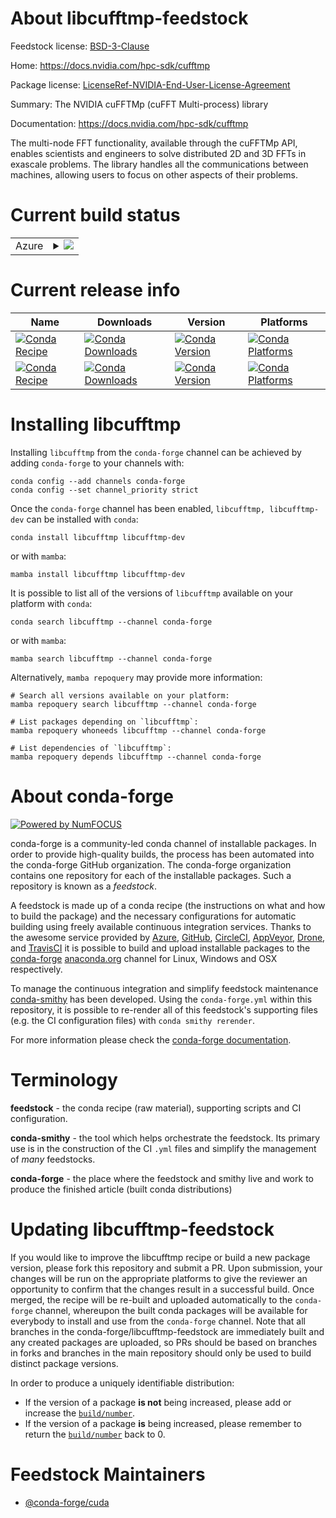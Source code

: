 About libcufftmp-feedstock
==========================

Feedstock license: [BSD-3-Clause](https://github.com/conda-forge/libcufftmp-feedstock/blob/main/LICENSE.txt)

Home: https://docs.nvidia.com/hpc-sdk/cufftmp

Package license: [LicenseRef-NVIDIA-End-User-License-Agreement](https://docs.nvidia.com/cuda/cublasdx/license.html)

Summary: The NVIDIA cuFFTMp (cuFFT Multi-process) library

Documentation: https://docs.nvidia.com/hpc-sdk/cufftmp

The multi-node FFT functionality, available through the cuFFTMp API, enables scientists and engineers to solve distributed 2D and 3D FFTs in exascale problems. The library handles all the communications between machines, allowing users to focus on other aspects of their problems.

Current build status
====================


<table>
    
  <tr>
    <td>Azure</td>
    <td>
      <details>
        <summary>
          <a href="https://dev.azure.com/conda-forge/feedstock-builds/_build/latest?definitionId=25304&branchName=main">
            <img src="https://dev.azure.com/conda-forge/feedstock-builds/_apis/build/status/libcufftmp-feedstock?branchName=main">
          </a>
        </summary>
        <table>
          <thead><tr><th>Variant</th><th>Status</th></tr></thead>
          <tbody><tr>
              <td>linux_64_cuda_compiler_version12.9</td>
              <td>
                <a href="https://dev.azure.com/conda-forge/feedstock-builds/_build/latest?definitionId=25304&branchName=main">
                  <img src="https://dev.azure.com/conda-forge/feedstock-builds/_apis/build/status/libcufftmp-feedstock?branchName=main&jobName=linux&configuration=linux%20linux_64_cuda_compiler_version12.9" alt="variant">
                </a>
              </td>
            </tr><tr>
              <td>linux_aarch64_cuda_compiler_version12.9</td>
              <td>
                <a href="https://dev.azure.com/conda-forge/feedstock-builds/_build/latest?definitionId=25304&branchName=main">
                  <img src="https://dev.azure.com/conda-forge/feedstock-builds/_apis/build/status/libcufftmp-feedstock?branchName=main&jobName=linux&configuration=linux%20linux_aarch64_cuda_compiler_version12.9" alt="variant">
                </a>
              </td>
            </tr>
          </tbody>
        </table>
      </details>
    </td>
  </tr>
</table>

Current release info
====================

| Name | Downloads | Version | Platforms |
| --- | --- | --- | --- |
| [![Conda Recipe](https://img.shields.io/badge/recipe-libcufftmp-green.svg)](https://anaconda.org/conda-forge/libcufftmp) | [![Conda Downloads](https://img.shields.io/conda/dn/conda-forge/libcufftmp.svg)](https://anaconda.org/conda-forge/libcufftmp) | [![Conda Version](https://img.shields.io/conda/vn/conda-forge/libcufftmp.svg)](https://anaconda.org/conda-forge/libcufftmp) | [![Conda Platforms](https://img.shields.io/conda/pn/conda-forge/libcufftmp.svg)](https://anaconda.org/conda-forge/libcufftmp) |
| [![Conda Recipe](https://img.shields.io/badge/recipe-libcufftmp--dev-green.svg)](https://anaconda.org/conda-forge/libcufftmp-dev) | [![Conda Downloads](https://img.shields.io/conda/dn/conda-forge/libcufftmp-dev.svg)](https://anaconda.org/conda-forge/libcufftmp-dev) | [![Conda Version](https://img.shields.io/conda/vn/conda-forge/libcufftmp-dev.svg)](https://anaconda.org/conda-forge/libcufftmp-dev) | [![Conda Platforms](https://img.shields.io/conda/pn/conda-forge/libcufftmp-dev.svg)](https://anaconda.org/conda-forge/libcufftmp-dev) |

Installing libcufftmp
=====================

Installing `libcufftmp` from the `conda-forge` channel can be achieved by adding `conda-forge` to your channels with:

```
conda config --add channels conda-forge
conda config --set channel_priority strict
```

Once the `conda-forge` channel has been enabled, `libcufftmp, libcufftmp-dev` can be installed with `conda`:

```
conda install libcufftmp libcufftmp-dev
```

or with `mamba`:

```
mamba install libcufftmp libcufftmp-dev
```

It is possible to list all of the versions of `libcufftmp` available on your platform with `conda`:

```
conda search libcufftmp --channel conda-forge
```

or with `mamba`:

```
mamba search libcufftmp --channel conda-forge
```

Alternatively, `mamba repoquery` may provide more information:

```
# Search all versions available on your platform:
mamba repoquery search libcufftmp --channel conda-forge

# List packages depending on `libcufftmp`:
mamba repoquery whoneeds libcufftmp --channel conda-forge

# List dependencies of `libcufftmp`:
mamba repoquery depends libcufftmp --channel conda-forge
```


About conda-forge
=================

[![Powered by
NumFOCUS](https://img.shields.io/badge/powered%20by-NumFOCUS-orange.svg?style=flat&colorA=E1523D&colorB=007D8A)](https://numfocus.org)

conda-forge is a community-led conda channel of installable packages.
In order to provide high-quality builds, the process has been automated into the
conda-forge GitHub organization. The conda-forge organization contains one repository
for each of the installable packages. Such a repository is known as a *feedstock*.

A feedstock is made up of a conda recipe (the instructions on what and how to build
the package) and the necessary configurations for automatic building using freely
available continuous integration services. Thanks to the awesome service provided by
[Azure](https://azure.microsoft.com/en-us/services/devops/), [GitHub](https://github.com/),
[CircleCI](https://circleci.com/), [AppVeyor](https://www.appveyor.com/),
[Drone](https://cloud.drone.io/welcome), and [TravisCI](https://travis-ci.com/)
it is possible to build and upload installable packages to the
[conda-forge](https://anaconda.org/conda-forge) [anaconda.org](https://anaconda.org/)
channel for Linux, Windows and OSX respectively.

To manage the continuous integration and simplify feedstock maintenance
[conda-smithy](https://github.com/conda-forge/conda-smithy) has been developed.
Using the ``conda-forge.yml`` within this repository, it is possible to re-render all of
this feedstock's supporting files (e.g. the CI configuration files) with ``conda smithy rerender``.

For more information please check the [conda-forge documentation](https://conda-forge.org/docs/).

Terminology
===========

**feedstock** - the conda recipe (raw material), supporting scripts and CI configuration.

**conda-smithy** - the tool which helps orchestrate the feedstock.
                   Its primary use is in the construction of the CI ``.yml`` files
                   and simplify the management of *many* feedstocks.

**conda-forge** - the place where the feedstock and smithy live and work to
                  produce the finished article (built conda distributions)


Updating libcufftmp-feedstock
=============================

If you would like to improve the libcufftmp recipe or build a new
package version, please fork this repository and submit a PR. Upon submission,
your changes will be run on the appropriate platforms to give the reviewer an
opportunity to confirm that the changes result in a successful build. Once
merged, the recipe will be re-built and uploaded automatically to the
`conda-forge` channel, whereupon the built conda packages will be available for
everybody to install and use from the `conda-forge` channel.
Note that all branches in the conda-forge/libcufftmp-feedstock are
immediately built and any created packages are uploaded, so PRs should be based
on branches in forks and branches in the main repository should only be used to
build distinct package versions.

In order to produce a uniquely identifiable distribution:
 * If the version of a package **is not** being increased, please add or increase
   the [``build/number``](https://docs.conda.io/projects/conda-build/en/latest/resources/define-metadata.html#build-number-and-string).
 * If the version of a package **is** being increased, please remember to return
   the [``build/number``](https://docs.conda.io/projects/conda-build/en/latest/resources/define-metadata.html#build-number-and-string)
   back to 0.

Feedstock Maintainers
=====================

* [@conda-forge/cuda](https://github.com/orgs/conda-forge/teams/cuda/)

